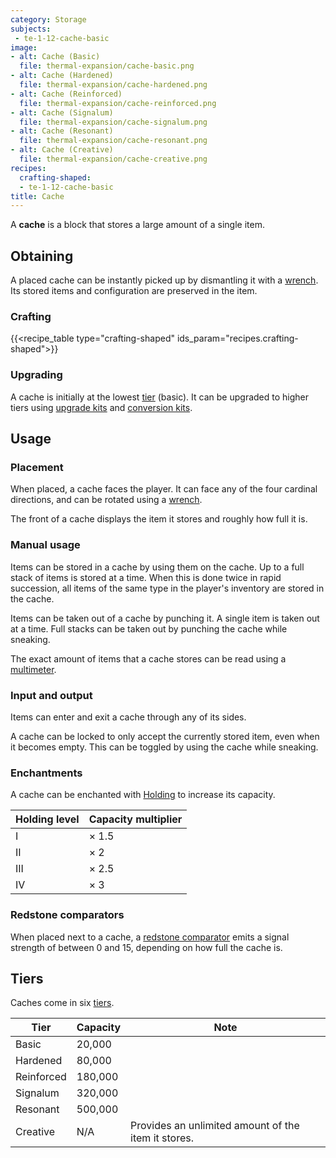 ```yaml
---
category: Storage
subjects:
 - te-1-12-cache-basic
image:
- alt: Cache (Basic)
  file: thermal-expansion/cache-basic.png
- alt: Cache (Hardened)
  file: thermal-expansion/cache-hardened.png
- alt: Cache (Reinforced)
  file: thermal-expansion/cache-reinforced.png
- alt: Cache (Signalum)
  file: thermal-expansion/cache-signalum.png
- alt: Cache (Resonant)
  file: thermal-expansion/cache-resonant.png
- alt: Cache (Creative)
  file: thermal-expansion/cache-creative.png
recipes:
  crafting-shaped:
  - te-1-12-cache-basic
title: Cache
---
```


A **cache** is a block that stores a large amount of a single item.


Obtaining
---------

A placed cache can be instantly picked up by dismantling it with a
[wrench](../../wrenches/). Its stored items and configuration are preserved in
the item.

### Crafting
{{<recipe_table type="crafting-shaped" ids_param="recipes.crafting-shaped">}}

### Upgrading
A cache is initially at the lowest [tier](#tiers) (basic). It can be upgraded to
higher tiers using [upgrade kits](../../thermal-foundation/upgrade-kits/) and [conversion
kits](../../thermal-foundation/conversion-kits/).


Usage
-----

### Placement
When placed, a cache faces the player. It can face any of the four cardinal
directions, and can be rotated using a [wrench](../../wrenches/).

The front of a cache displays the item it stores and roughly how full it is.

### Manual usage
Items can be stored in a cache by using them on the cache. Up to a full stack of
items is stored at a time. When this is done twice in rapid succession, all
items of the same type in the player's inventory are stored in the cache.

Items can be taken out of a cache by punching it. A single item is taken out at
a time. Full stacks can be taken out by punching the cache while sneaking.

The exact amount of items that a cache stores can be read using a
[multimeter](../../thermal-foundation/multimeter/).

### Input and output
Items can enter and exit a cache through any of its sides.

A cache can be locked to only accept the currently stored item, even when it
becomes empty. This can be toggled by using the cache while sneaking.

### Enchantments
A cache can be enchanted with [Holding](../../cofh-core/holding/) to increase its
capacity.

| Holding level | Capacity multiplier |
|---|---|
| I | × 1.5 |
| II | × 2 |
| III | × 2.5 |
| IV | × 3 |


### Redstone comparators
When placed next to a cache, a [redstone
comparator](https://minecraft.gamepedia.com/Redstone_Comparator) emits a signal
strength of between 0 and 15, depending on how full the cache is.


Tiers
-----

Caches come in six [tiers](../../thermal-foundation/tiers/).



| Tier | Capacity | Note |
|---|---|---|
| Basic | 20,000 |
| Hardened | 80,000 |
| Reinforced | 180,000 |
| Signalum | 320,000 |
| Resonant | 500,000 |
| Creative | N/A | Provides an unlimited amount of the item it stores. |



